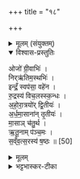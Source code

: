 +++
title = "१८"

+++

<details><summary>मूलम् (संयुक्तम्)</summary>

ओजो॑ ग्री॒वाभि॒र्निर्‌ऋ॑तिम॒स्थभि॒रिन्द्रँ॒ स्वप॑सा॒ वहे॑न रु॒द्रस्य॑ विच॒लस्स्क॒न्धो॑ऽहोरा॒त्रयो॑र्द्वि॒तीयो॑ऽर्धमा॒साना॑न्तृ॒तीयो॑ मा॒साञ्च॑तु॒र्थ ऋ॑तू॒नाम्प॑ञ्च॒मस्स॑व्ँवत्स॒रस्य॑ ष॒ष्ठः ॥ [50]  
</details>

<details open><summary>विश्वास-प्रस्तुतिः</summary>

ओजो॑ ग्री॒वाभिः॑ ।  
निर्‌ऋ॑तिम॒स्थभिः॑ ।  
इन्द्रँ॒ स्वप॑सा॒ वहे॑न ।  
रु॒द्रस्य॑ विच॒लस्स्क॒न्धः ।  
अ॒हो॒रा॒त्रयो॑र् द्वि॒तीयः॑ ।  
अ॒र्ध॒मा॒साना॑न् तृ॒तीयः॑ ।  
मा॒साञ् च॑तु॒र्थ ।  
ऋ॒तू॒नाम् प॑ञ्च॒मः ।  
स॒व्ँव॒त्स॒रस्य॑ ष॒ष्ठः ॥ [50]  
</details>

<details><summary>मूलम्</summary>

ओजो॑ ग्री॒वाभिः॑ ।  
निर्‌ऋ॑तिम॒स्थभिः॑ ।  
इन्द्रँ॒ स्वप॑सा॒ वहे॑न ।  
रु॒द्रस्य॑ विच॒लस्स्क॒न्धः ।  
अ॒हो॒रा॒त्रयो॑र् द्वि॒तीयः॑ ।  
अ॒र्ध॒मा॒साना॑न् तृ॒तीयः॑ ।  
मा॒साञ् च॑तु॒र्थ ।  
ऋ॒तू॒नाम् प॑ञ्च॒मः ।  
स॒व्ँव॒त्स॒रस्य॑ ष॒ष्ठः ॥ [50]  
</details>

<details><summary>भट्टभास्कर-टीका</summary>

1 अथाष्टमगतान्मन्त्रानाह - ओजो ग्रीवाभिरिति ॥ ग्रीवास्तदवयवाः । अस्थीनि तत्रत्यानि । योऽयं वहो वहनयोग्यप्रदेशः स्वपाः शोभनकर्मा वहेनेत्यन्तः स्वपाः सोयमिन्द्रस्य भागः । स्कन्धोऽवयवभेदेन षोढा भिन्नः । तत्रात्यन्तचञ्चलोऽवयवो रुद्रस्य । तत्तदनन्तरभाविनोऽहोरात्रादीनाम् ॥

इति माधवीये पञ्चमे सप्तमे अष्टादशोनुवाकः ॥  
</details>
